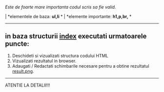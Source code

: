 *Este de foarte mare importanta codul scris sa fie valid.*

| *elementele de baza: **ul,li** *
| *elemente importante: **h1,p,br,** *

---
## in baza structurii [index](./index.html) executati urmatoarele puncte:
1. Deschideti si vizualizati structura codului HTML
2. Vizualizati rezultatul in browser. 
3. Adaugati / Redactati schimbarile necesare pentru a obtine rezultatul [result.png](./result.png). 

   
---


ATENTIE LA DETALII!!!
